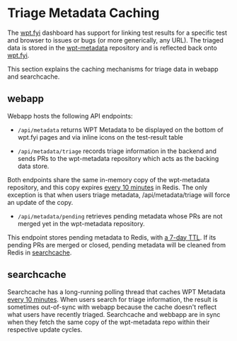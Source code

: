 # Triage Metadata Caching

The [wpt.fyi](https://wpt.fyi) dashboard has support for linking test results
for a specific test and browser to issues or bugs (or more generically, any
URL). The triaged data is stored in the
[wpt-metadata](https://github.com/web-platform-tests/wpt-metadata) repository
and is reflected back onto [wpt.fyi](https://wpt.fyi).

This section explains the caching mechanisms for triage data in webapp and
searchcache.

## webapp
Webapp hosts the following API endpoints:

- `/api/metadata` returns WPT Metadata to be displayed on the bottom of wpt.fyi pages and via inline icons on the test-result table

- `/api/metadata/triage` records triage information in the backend and sends PRs to the wpt-metadata repository which acts as the backing data store.

Both endpoints share the same in-memory copy of the wpt-metadata repository, and this copy expires [every 10 minutes](https://github.com/web-platform-tests/wpt.fyi/blob/9136dbf07414baf285c06787b6bf289632d27c83/api/metadata_cache.go#L29) in Redis. The only exception is that when users triage metadata, /api/metadata/triage will force an update of the copy.

- `/api/metadata/pending` retrieves pending metadata whose PRs are not merged yet in the wpt-metadata repository.

This endpoint stores pending metadata to Redis, with [a 7-day TTL](https://github.com/web-platform-tests/wpt.fyi/blob/9136dbf07414baf285c06787b6bf289632d27c83/api/metadata_handler.go#L82). If its pending PRs are merged or closed, pending metadata will be cleaned from Redis in [searchcache](https://github.com/web-platform-tests/wpt.fyi/blob/9136dbf07414baf285c06787b6bf289632d27c83/api/query/cache/poll/poll.go#L105).

## searchcache
Searchcache has a long-running polling thread that caches WPT Metadata [every 10 minutes](https://github.com/web-platform-tests/wpt.fyi/blob/207813b3ed18bae81068934caa478daffd782d36/api/query/cache/service/main.go#L151). When users search for triage information, the result is sometimes out-of-sync with webapp because the cache doesn't reflect what users have recently triaged. Searchcache and webbapp are in sync when they fetch the same copy of the wpt-metadata repo within their respective update cycles.
